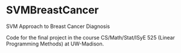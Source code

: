 # SVMBreastCancer
SVM Approach to Breast Cancer Diagnosis

Code for the final project in the course CS/Math/Stat/ISyE 525 (Linear Programming Methods) at UW-Madison.
